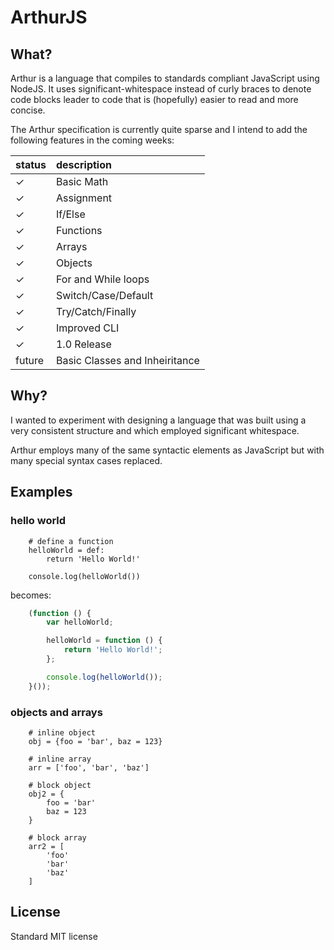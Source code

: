 ArthurJS
========

## What?

Arthur is a language that compiles to standards compliant JavaScript using NodeJS. It uses significant-whitespace instead of curly braces to denote code blocks leader to code that is (hopefully) easier to read and more concise.

The Arthur specification is currently quite sparse and I intend to add the following features in the coming weeks:

| status        | description                    |
|:--------------|:-------------------------------|
| ✓             | Basic Math                     |
| ✓             | Assignment                     |
| ✓             | If/Else                        |
| ✓             | Functions                      |
| ✓             | Arrays                         |
| ✓             | Objects                        |
| ✓             | For and While loops            |
| ✓             | Switch/Case/Default            |
| ✓             | Try/Catch/Finally              |
| ✓             | Improved CLI                   |
| ✓             | 1.0 Release                    |
| future        | Basic Classes and Inheiritance |

## Why?

I wanted to experiment with designing a language that was built using a very consistent structure and which employed significant whitespace.

Arthur employs many of the same syntactic elements as JavaScript but with many special syntax cases replaced.

## Examples

### hello world

```
	# define a function
	helloWorld = def:
		return 'Hello World!'

	console.log(helloWorld())
```

becomes:

```javascript
	(function () {
		var helloWorld;

		helloWorld = function () {
			return 'Hello World!';
		};

		console.log(helloWorld());
	}());
```

### objects and arrays

```
	# inline object
	obj = {foo = 'bar', baz = 123}

	# inline array
	arr = ['foo', 'bar', 'baz']

	# block object
	obj2 = {
		foo = 'bar'
		baz = 123
	}

	# block array
	arr2 = [
		'foo'
		'bar'
		'baz'
	]
```

## License

Standard MIT license
